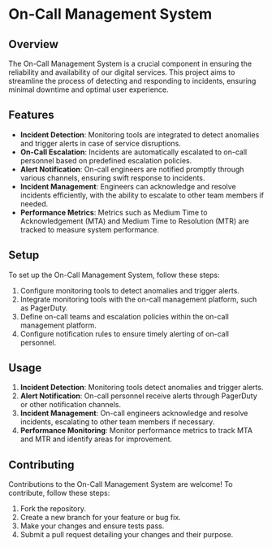 # On-Call Management System

## Overview
The On-Call Management System is a crucial component in ensuring the reliability and availability of our digital services. This project aims to streamline the process of detecting and responding to incidents, ensuring minimal downtime and optimal user experience.

## Features
- **Incident Detection**: Monitoring tools are integrated to detect anomalies and trigger alerts in case of service disruptions.
- **On-Call Escalation**: Incidents are automatically escalated to on-call personnel based on predefined escalation policies.
- **Alert Notification**: On-call engineers are notified promptly through various channels, ensuring swift response to incidents.
- **Incident Management**: Engineers can acknowledge and resolve incidents efficiently, with the ability to escalate to other team members if needed.
- **Performance Metrics**: Metrics such as Medium Time to Acknowledgement (MTA) and Medium Time to Resolution (MTR) are tracked to measure system performance.

## Setup
To set up the On-Call Management System, follow these steps:
1. Configure monitoring tools to detect anomalies and trigger alerts.
2. Integrate monitoring tools with the on-call management platform, such as PagerDuty.
3. Define on-call teams and escalation policies within the on-call management platform.
4. Configure notification rules to ensure timely alerting of on-call personnel.

## Usage
1. **Incident Detection**: Monitoring tools detect anomalies and trigger alerts.
2. **Alert Notification**: On-call personnel receive alerts through PagerDuty or other notification channels.
3. **Incident Management**: On-call engineers acknowledge and resolve incidents, escalating to other team members if necessary.
4. **Performance Monitoring**: Monitor performance metrics to track MTA and MTR and identify areas for improvement.

## Contributing
Contributions to the On-Call Management System are welcome! To contribute, follow these steps:
1. Fork the repository.
2. Create a new branch for your feature or bug fix.
3. Make your changes and ensure tests pass.
4. Submit a pull request detailing your changes and their purpose.
